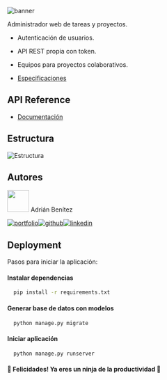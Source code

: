 ![banner](https://raw.githubusercontent.com/adriib38/taskninja_django/main/myapp/static/banner.png)

 Administrador web de tareas y proyectos.

- Autenticación de usuarios.
- API REST propia con token.
- Equipos para proyectos colaborativos.

- [Especificaciones](https://github.com/adriib38/tasksninja/blob/master/especificaciones.pdf)


## API Reference

- [Documentación](https://github.com/adriib38/tasksninja/blob/master/myapp/templates/api_doc.html)

## Estructura 

![Estructura](https://snipboard.io/ptSver.jpg)

## Autores

<img src="https://avatars.dicebear.com/api/adventurer/adrianbenitez.svg?b=%232e3436" width="50px"> Adrián Benítez

[![portfolio](https://img.shields.io/badge/mi_portfolio-34D399?style=for-the-badge&logo=ko-fi&logoColor=white)](https://adrianbenitez.vercel.app/)[![github](https://img.shields.io/badge/github-000?style=for-the-badge&logo=github&logoColor=white)](https://github.com/adriib38)[![linkedin](https://img.shields.io/badge/linkedin-0A66C2?style=for-the-badge&logo=linkedin&logoColor=white)](https://www.linkedin.com/in/adrián-bntz) 


## Deployment

Pasos para iniciar la aplicación:

#### Instalar dependencias
```bash
  pip install -r requirements.txt
```

#### Generar base de datos con modelos
```bash
  python manage.py migrate
```

#### Iniciar aplicación
```bash
  python manage.py runserver
```

#### 🥷 Felicidades! Ya eres un ninja de la productividad 🥷